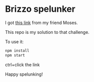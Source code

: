 # Brizzo spelunker

I got [this link](https://newrainsoftware.com/brizzo/man/blarf) from my friend Moses.

This repo is my solution to that challenge.

To use it:

```bash
npm install
npm start
```

ctrl+click the link

Happy spelunking!